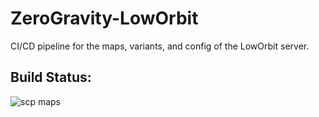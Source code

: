 # ZeroGravity-LowOrbit
CI/CD pipeline for the maps, variants, and config of the LowOrbit server. 


## Build Status:
![scp maps](https://github.com/ZeroGravityAntFarm/ZeroGravity-LowOrbit/workflows/scp%20maps/badge.svg)
